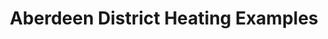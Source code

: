 ---
layout: link
link_url: https://www.aberdeencity.gov.uk/services/housing/home-energy-efficiency/home-energy-savings/energy-efficiency-council-tenants/district-heating
title: Aberdeen District Heating Examples 
source: 
card: Connect to a district heating network
petal: 
task: 
---